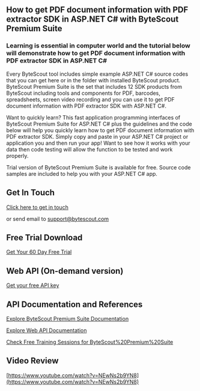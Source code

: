 ## How to get PDF document information with PDF extractor SDK in ASP.NET C# with ByteScout Premium Suite

### Learning is essential in computer world and the tutorial below will demonstrate how to get PDF document information with PDF extractor SDK in ASP.NET C#

Every ByteScout tool includes simple example ASP.NET C# source codes that you can get here or in the folder with installed ByteScout product. ByteScout Premium Suite is the set that includes 12 SDK products from ByteScout including tools and components for PDF, barcodes, spreadsheets, screen video recording and you can use it to get PDF document information with PDF extractor SDK with ASP.NET C#.

Want to quickly learn? This fast application programming interfaces of ByteScout Premium Suite for ASP.NET C# plus the guidelines and the code below will help you quickly learn how to get PDF document information with PDF extractor SDK.  Simply copy and paste in your ASP.NET C# project or application you and then run your app! Want to see how it works with your data then code testing will allow the function to be tested and work properly.

Trial version of ByteScout Premium Suite is available for free. Source code samples are included to help you with your ASP.NET C# app.

## Get In Touch

[Click here to get in touch](https://bytescout.zendesk.com/hc/en-us/requests/new?subject=ByteScout%20Premium%20Suite%20Question)

or send email to [support@bytescout.com](mailto:support@bytescout.com?subject=ByteScout%20Premium%20Suite%20Question) 

## Free Trial Download

[Get Your 60 Day Free Trial](https://bytescout.com/download/web-installer?utm_source=github-readme)

## Web API (On-demand version)

[Get your free API key](https://pdf.co/documentation/api?utm_source=github-readme)

## API Documentation and References

[Explore ByteScout Premium Suite Documentation](https://bytescout.com/documentation/index.html?utm_source=github-readme)

[Explore Web API Documentation](https://pdf.co/documentation/api?utm_source=github-readme)

[Check Free Training Sessions for ByteScout%20Premium%20Suite](https://academy.bytescout.com/)

## Video Review

[https://www.youtube.com/watch?v=NEwNs2b9YN8](https://www.youtube.com/watch?v=NEwNs2b9YN8)